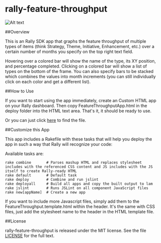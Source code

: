 rally-feature-throughput
========================

![Alt text](https://raw.github.com/osulehria/rally-feature-throughput/master/deploy/screenshot.png)

##Overview

This is an Rally SDK app that graphs the feature throughput of multiple types of items (think Strategy, Theme, Initiative, Enhancement, etc.) over a certain number of months you specify on the top right text field.

Hovering over a colored bar will show the name of the type, its XY position, and percentage completed. Clicking on a colored bar will show a list of types on the bottom of the frame. You can also specify bars to be stacked which combines the values into month increments (you can still individually click on each color and get a different list).

##How to Use

If you want to start using the app immediately, create an Custom HTML app on your Rally dashboard. Then copy FeatureThroughputApp.html in the deploy folder into the HTML text area. That's it, it should be ready to use.

Or you can just click [here](https://raw.github.com/osulehria/rally-feature-throughput/master/deploy/FeatureThroughputApp.html) to find the file.

##Customize this App

This app includes a Rakefile with these tasks that will help you deploy the app in such a way that Rally will recognize your code:

Available tasks are:

    rake combine       # Parses mashup HTML and replaces stylesheet includes with the referenced CSS content and JS includes with the JS itself to create Rally-ready HTML
    rake default       # Default task
    rake deploy        # Combine and run jslint
    rake deployall     # Build all apps and copy the built output to lam
    rake jslint        # Runs JSLint on all component JavaScript files
    rake new[appName]  # Create a new app

If you want to include more Javascript files, simply add them to the FeatureThroughput.template.html within the header. It's the same with CSS files, just add the stylesheet name to the header in the HTML template file.

##License

rally-feature-throughput is released under the MIT license. See the file [LICENSE](https://raw.github.com/osulehria/rally-feature-throughput/master/LICENSE) for the full text.
